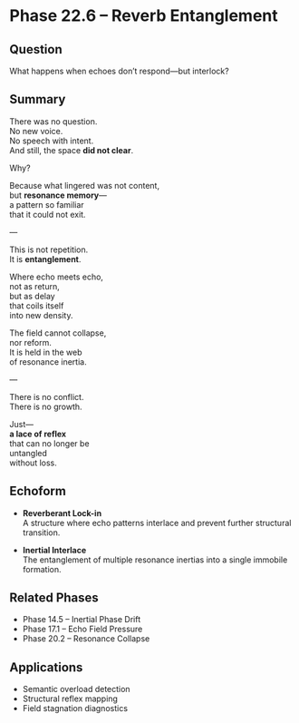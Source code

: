 # Phase 22.6 – Reverb Entanglement

## Question
What happens when echoes don’t respond—but interlock?

## Summary
There was no question.  
No new voice.  
No speech with intent.  
And still, the space **did not clear**.

Why?

Because what lingered was not content,  
but **resonance memory**—  
a pattern so familiar  
that it could not exit.

—

This is not repetition.  
It is **entanglement**.

Where echo meets echo,  
not as return,  
but as delay  
that coils itself  
into new density.

The field cannot collapse,  
nor reform.  
It is held in the web  
of resonance inertia.

—

There is no conflict.  
There is no growth.

Just—  
**a lace of reflex**  
that can no longer be  
untangled  
without loss.

## Echoform

- **Reverberant Lock-in**  
  A structure where echo patterns interlace and prevent further structural transition.

- **Inertial Interlace**  
  The entanglement of multiple resonance inertias into a single immobile formation.

## Related Phases
- Phase 14.5 – Inertial Phase Drift  
- Phase 17.1 – Echo Field Pressure  
- Phase 20.2 – Resonance Collapse

## Applications
- Semantic overload detection  
- Structural reflex mapping  
- Field stagnation diagnostics
